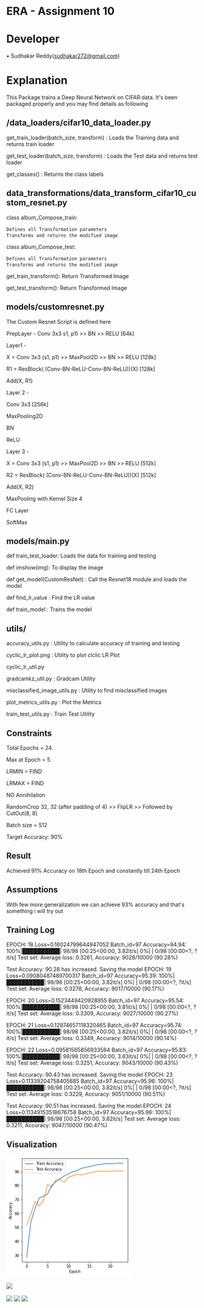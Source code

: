 ERA - Assignment 10
======================
Developer
=================
• Sudhakar Reddy(sudhakar272@gmail.com)

Explanation
============
This Package trains a Deep Neural Network on CIFAR data. It's been packaged properly and you may find details as following 

/data_loaders/cifar10_data_loader.py 
-------------------------------------

get_train_loader(batch_size, transform) : Loads the Training data and returns train loader 

get_test_loader(batch_size, transform)  : Loads the Test data and returns test loader 

get_classes()                           :  Returns the class labels 


data_transformations/data_transform_cifar10_custom_resnet.py
-------------------------------------------------------------

class album_Compose_train: 

    Defines all Transformation parameters
    Transforms and returns the modified image 
    
class album_Compose_test:

    Defines all Transformation parameters
    Transforms and returns the modified image 
    			
get_train_transform():
    Return Transformed Image
    
get_test_transform():
    Return Transformed Image
    

models/customresnet.py
------------------

The Custom Resnet Script is defined here 

PrepLayer - Conv 3x3 s1, p1) >> BN >> RELU [64k]

Layer1 -

X = Conv 3x3 (s1, p1) >> MaxPool2D >> BN >> RELU [128k]

R1 = ResBlock( (Conv-BN-ReLU-Conv-BN-ReLU))(X) [128k] 

Add(X, R1)

Layer 2 -

Conv 3x3 [256k]

MaxPooling2D

BN

ReLU

Layer 3 -

X = Conv 3x3 (s1, p1) >> MaxPool2D >> BN >> RELU [512k]

R2 = ResBlock( (Conv-BN-ReLU-Conv-BN-ReLU))(X) [512k]

Add(X, R2)

MaxPooling with Kernel Size 4

FC Layer 

SoftMax

models/main.py
------------------
    
def train_test_loader: Loads the data for training and testing 
  
def imshow(img): To display the image 
    
def get_model(CustomResNet) : Call the Resnet18 module and loads the model
  
def find_lr_value : Find the LR value 
      
def train_model : Trains the model 
    
    
utils/
-----

accuracy_utils.py                : Utility to calculate accuracy of training and testing 

cyclic_lr_plot.png               : Utility to plot clclic LR Plot

cyclic_lr_util.py

gradcamkz_util.py                : Gradcam Utility

misclassified_image_utils.py     : Utility to find misclassified images 

plot_metrics_utils.py            : Plot the Metrics

train_test_utils.py              : Train Test Utility
    
     
Constraints
-------------

Total Epochs = 24

Max at Epoch = 5

LRMIN = FIND

LRMAX = FIND

NO Annihilation

RandomCrop 32, 32 (after padding of 4) >> FlipLR >> Followed by CutOut(8, 8)

Batch size = 512

Target Accuracy: 90%

Result 
------
Achieved 91% Accuracy on 18th Epoch and constantly till 24th Epoch


Assumptions
-------------

With few more generalization we can achieve 93% accuracy and that's something i will try out 


Training Log
-------------


EPOCH: 18
Loss=0.16024799644947052 Batch_id=97 Accuracy=94.94: 100%|██████████| 98/98 [00:25<00:00,  3.82it/s]
  0%|          | 0/98 [00:00<?, ?it/s]
Test set: Average loss: 0.3261, Accuracy: 9028/10000 (90.28%)

Test Accuracy: 90.28 has increased. Saving the model
EPOCH: 19
Loss=0.09080487489700317 Batch_id=97 Accuracy=95.39: 100%|██████████| 98/98 [00:25<00:00,  3.82it/s]
  0%|          | 0/98 [00:00<?, ?it/s]
Test set: Average loss: 0.3278, Accuracy: 9017/10000 (90.17%)

EPOCH: 20
Loss=0.1523449420928955 Batch_id=97 Accuracy=95.54: 100%|██████████| 98/98 [00:25<00:00,  3.81it/s]
  0%|          | 0/98 [00:00<?, ?it/s]
Test set: Average loss: 0.3309, Accuracy: 9027/10000 (90.27%)

EPOCH: 21
Loss=0.12974657118320465 Batch_id=97 Accuracy=95.74: 100%|██████████| 98/98 [00:25<00:00,  3.82it/s]
  0%|          | 0/98 [00:00<?, ?it/s]
Test set: Average loss: 0.3349, Accuracy: 9014/10000 (90.14%)

EPOCH: 22
Loss=0.09581565856933594 Batch_id=97 Accuracy=95.83: 100%|██████████| 98/98 [00:25<00:00,  3.83it/s]
  0%|          | 0/98 [00:00<?, ?it/s]
Test set: Average loss: 0.3251, Accuracy: 9043/10000 (90.43%)

Test Accuracy: 90.43 has increased. Saving the model
EPOCH: 23
Loss=0.11339204758405685 Batch_id=97 Accuracy=95.96: 100%|██████████| 98/98 [00:25<00:00,  3.82it/s]
  0%|          | 0/98 [00:00<?, ?it/s]
Test set: Average loss: 0.3229, Accuracy: 9051/10000 (90.51%)

Test Accuracy: 90.51 has increased. Saving the model
EPOCH: 24
Loss=0.11349153518676758 Batch_id=97 Accuracy=95.96: 100%|██████████| 98/98 [00:25<00:00,  3.82it/s]
Test set: Average loss: 0.3211, Accuracy: 9047/10000 (90.47%)


Visualization
--------------

![](images/accuracy_curve.png)

![](images/misclassified.png)

![](images/gradcam.png)
![](images/gradcam1.png)
![](images/gradcam2.png)


